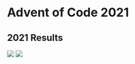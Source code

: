# Advent of Code 2021
## 2021 Results
<!--- advent_readme_stars table --->
![](https://img.shields.io/badge/day%20📅-1-blue)
![](https://img.shields.io/badge/stars%20⭐-1-yellow)
